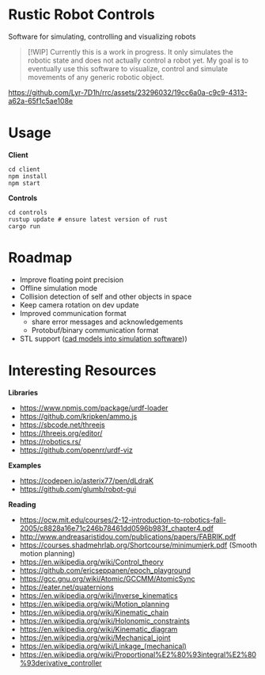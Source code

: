 # Rustic Robot Controls

Software for simulating, controlling and visualizing robots

> [!WIP]
> Currently this is a work in progress. It only simulates the robotic state and does not actually control a robot yet.
> My goal is to eventually use this software to visualize, control and simulate movements of any generic robotic object.

https://github.com/Lyr-7D1h/rrc/assets/23296032/19cc6a0a-c9c9-4313-a62a-65f1c5ae108e

# Usage

**Client**

```
cd client
npm install
npm start
```

**Controls**

```
cd controls
rustup update # ensure latest version of rust
cargo run
```

# Roadmap

- Improve floating point precision
- Offline simulation mode
- Collision detection of self and other objects in space
- Keep camera rotation on dev update
- Improved communication format
    - share error messages and acknowledgements
    - Protobuf/binary communication format
- STL support ([cad models into simulation software](https://github.com/rhoban/onshape-to-robot/)))

# Interesting Resources

**Libraries**
- https://www.npmjs.com/package/urdf-loader
- https://github.com/kripken/ammo.js
- https://sbcode.net/threejs
- https://threejs.org/editor/
- https://robotics.rs/
- https://github.com/openrr/urdf-viz

**Examples**
- https://codepen.io/asterix77/pen/dLdraK
- https://github.com/glumb/robot-gui

**Reading**
- https://ocw.mit.edu/courses/2-12-introduction-to-robotics-fall-2005/c8828a16e71c246b78461dd0596b983f_chapter4.pdf
- http://www.andreasaristidou.com/publications/papers/FABRIK.pdf
- https://courses.shadmehrlab.org/Shortcourse/minimumjerk.pdf (Smooth motion planning)
- https://en.wikipedia.org/wiki/Control_theory
- https://github.com/ericseppanen/epoch_playground
- https://gcc.gnu.org/wiki/Atomic/GCCMM/AtomicSync
- https://eater.net/quaternions
- https://en.wikipedia.org/wiki/Inverse_kinematics
- https://en.wikipedia.org/wiki/Motion_planning
- https://en.wikipedia.org/wiki/Kinematic_chain
- https://en.wikipedia.org/wiki/Holonomic_constraints
- https://en.wikipedia.org/wiki/Kinematic_diagram
- https://en.wikipedia.org/wiki/Mechanical_joint
- https://en.wikipedia.org/wiki/Linkage_(mechanical)
- https://en.wikipedia.org/wiki/Proportional%E2%80%93integral%E2%80%93derivative_controller
